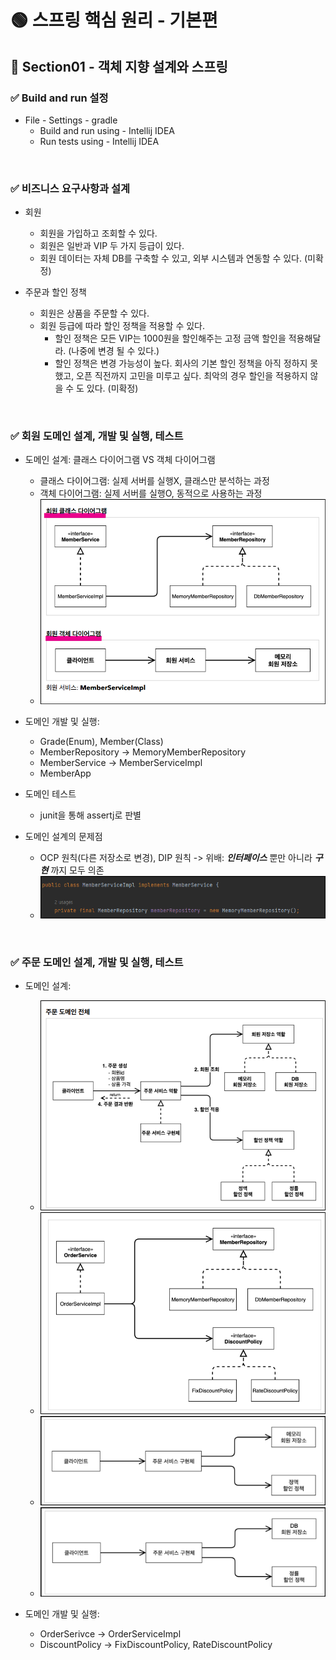 # 🟢 스프링 핵심 원리 - 기본편

## 📄 Section01 - 객체 지향 설계와 스프링
### ✅ Build and run 설정
- File - Settings - gradle 
  - Build and run using - Intellij IDEA
  - Run tests using - Intellij IDEA

<br/>

### ✅ 비즈니스 요구사항과 설계
- 회원
  - 회원을 가입하고 조회할 수 있다.
  - 회원은 일반과 VIP 두 가지 등급이 있다.
  - 회원 데이터는 자체 DB를 구축할 수 있고, 외부 시스템과 연동할 수 있다. (미확정)  


- 주문과 할인 정책
  - 회원은 상품을 주문할 수 있다.
  - 회원 등급에 따라 할인 정책을 적용할 수 있다.
    - 할인 정책은 모든 VIP는 1000원을 할인해주는 고정 금액 할인을 적용해달라. (나중에 변경 될 수
    있다.)
    - 할인 정책은 변경 가능성이 높다. 회사의 기본 할인 정책을 아직 정하지 못했고, 오픈 직전까지 고민을
    미루고 싶다. 최악의 경우 할인을 적용하지 않을 수 도 있다. (미확정)

<br/>

### ✅ 회원 도메인 설계, 개발 및 실행, 테스트
- 도메인 설계: 클래스 다이어그램 VS 객체 다이어그램
  - 클래스 다이어그램: 실제 서버를 실행X, 클래스만 분석하는 과정
  - 객체 다이어그램: 실제 서버를 실행O, 동적으로 사용하는 과정 
  - ![img_2.png](file/img_2.png)


- 도메인 개발 및 실행: 
  - Grade(Enum), Member(Class)
  - MemberRepository -> MemoryMemberRepository
  - MemberService -> MemberServiceImpl
  - MemberApp


- 도메인 테스트
  - junit을 통해 assertj로 판별


- 도메인 설계의 문제점
  - OCP 원칙(다른 저장소로 변경), DIP 원칙
  -> 위배: _**인터페이스**_ 뿐만 아니라 _**구현**_ 까지 모두 의존
  - ![img.png](file/img.png)

<br/>

### ✅ 주문 도메인 설계, 개발 및 실행, 테스트
- 도메인 설계: 
  - ![img.png](file/img_3.png)
  - ![img.png](file/img_4.png)
  - ![img.png](file/img_5.png)
  - ![img.png](file/img_6.png)

- 도메인 개발 및 실행:
  - OrderSerivce -> OrderServiceImpl
  - DiscountPolicy -> FixDiscountPolicy, RateDiscountPolicy